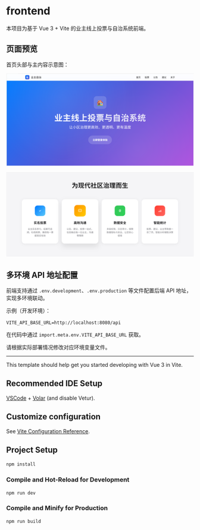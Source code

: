 # frontend

本项目为基于 Vue 3 + Vite 的业主线上投票与自治系统前端。

## 页面预览

首页头部与主内容示意图：

![Header](public/header.png)

![Home](public/home.png)

## 多环境 API 地址配置

前端支持通过 `.env.development`、`.env.production` 等文件配置后端 API 地址，实现多环境联动。

示例（开发环境）：
```env
VITE_API_BASE_URL=http://localhost:8080/api
```

在代码中通过 `import.meta.env.VITE_API_BASE_URL` 获取。

请根据实际部署情况修改对应环境变量文件。

---

This template should help get you started developing with Vue 3 in Vite.

## Recommended IDE Setup

[VSCode](https://code.visualstudio.com/) + [Volar](https://marketplace.visualstudio.com/items?itemName=Vue.volar) (and disable Vetur).

## Customize configuration

See [Vite Configuration Reference](https://vite.dev/config/).

## Project Setup

```sh
npm install
```

### Compile and Hot-Reload for Development

```sh
npm run dev
```

### Compile and Minify for Production

```sh
npm run build
```
